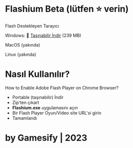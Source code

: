 
# Flashium Beta  (lütfen :star: verin)
Flash Destekleyen Tarayıcı
 
Windows:
:link: [Taşınabilir İndir]([https://github.com/radubirsan/FlashBrowser/releases/tag/v0.21](https://github.com/Gamesify/Flashium/releases/tag/v1.01.1)) (239 MB) 

MacOS (yakında)

Linux (yakında)

# Nasıl Kullanılır?
How to Enable Adobe Flash Player on Chrome Browser?

- Portable (taşınabilir) İndir
- Zip'ten çıkart
- **Flashium.exe** uygulamasını açın
- Bir Flash Player Oyun/Video site URL'si girin
- Tamamlandı

# by Gamesify | 2023
